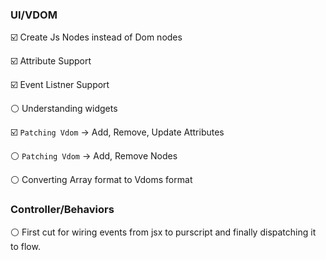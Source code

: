 ### UI/VDOM

:ballot_box_with_check: Create Js Nodes instead of Dom nodes

:ballot_box_with_check: Attribute Support

:ballot_box_with_check: Event Listner Support

:white_circle: Understanding widgets

:ballot_box_with_check: `Patching Vdom` -> Add, Remove, Update Attributes

:white_circle: `Patching Vdom` -> Add, Remove Nodes

:white_circle: Converting Array format to Vdoms format 

### Controller/Behaviors

:white_circle: First cut for wiring events from jsx to purscript and finally dispatching it to flow.
